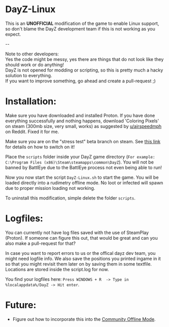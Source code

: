 # DayZ-Linux

This is an **UNOFFICIAL** modification of the game to enable Linux support, so don't blame the DayZ development team if this is not working as you expect. 

-- 

Note to other developers:  
Yes the code might be messy, yes there are things that do not look like they should work or do anything!  
DayZ is not opened for modding or scripting, so this is pretty much a hacky solution to everything.  
If you want to improve something, go ahead and create a pull-request ;)

# Installation:
Make sure you have downloaded and installed Proton. If you have done everything successfully and nothing happens, download 'Coloring Pixels' on steam (300mb size, very small, works) as suggested by [u/airspeedmph](https://www.reddit.com/user/airspeedmph) on Reddit. Fixed it for me.

Make sure you are on the "stress test" beta branch on steam. See [this link](https://dayz.com/blog/0-63-stress-tests) for details on how to switch on it!  

Place the ```scripts``` folder inside your DayZ game directory (```For example: C:\Program Files (x86)\Steam\steamapps\common\DayZ```).
You will not be banned by BattlEye due to the BattlEye process not even being able to run!

Now you now start the script ```DayZ-Linux.sh``` to start the game. You will be loaded directly into a rudimetry offline mode. No loot or infected will spawn due to proper mission loading not working.

To uninstall this modification, simple delete the folder ```scripts```.

# Logfiles:
You can currently not have log files saved with the use of SteamPlay (Proton). If someone can figure this out, that would be great and can you also make a pull-request for that?

In case you want to report errors to us or the offical dayz dev team, you might need logfile info.
We also save the positions you printed ingame in it so that you might revisit them later on by saving them in some textfile.
Locations are stored inside the script.log for now.

You find your logfiles here: ```Press WINDOWS + R  -> Type in %localappdata%/DayZ -> Hit enter```. 

# Future:

* Figure out how to incorporate this into the [Community Offline Mode](https://github.com/Arkensor/DayZCommunityOfflineMode).  